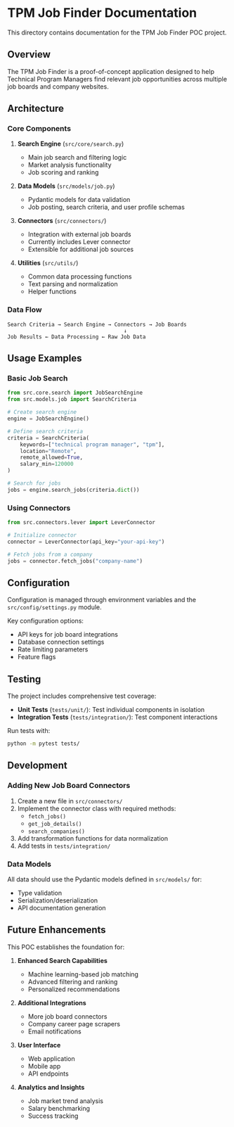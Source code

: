 # TPM Job Finder Documentation

This directory contains documentation for the TPM Job Finder POC project.

## Overview

The TPM Job Finder is a proof-of-concept application designed to help Technical Program Managers find relevant job opportunities across multiple job boards and company websites.

## Architecture

### Core Components

1. **Search Engine** (`src/core/search.py`)
   - Main job search and filtering logic
   - Market analysis functionality
   - Job scoring and ranking

2. **Data Models** (`src/models/job.py`)
   - Pydantic models for data validation
   - Job posting, search criteria, and user profile schemas

3. **Connectors** (`src/connectors/`)
   - Integration with external job boards
   - Currently includes Lever connector
   - Extensible for additional job sources

4. **Utilities** (`src/utils/`)
   - Common data processing functions
   - Text parsing and normalization
   - Helper functions

### Data Flow

```
Search Criteria → Search Engine → Connectors → Job Boards
                                     ↓
Job Results ← Data Processing ← Raw Job Data
```

## Usage Examples

### Basic Job Search

```python
from src.core.search import JobSearchEngine
from src.models.job import SearchCriteria

# Create search engine
engine = JobSearchEngine()

# Define search criteria
criteria = SearchCriteria(
    keywords=["technical program manager", "tpm"],
    location="Remote",
    remote_allowed=True,
    salary_min=120000
)

# Search for jobs
jobs = engine.search_jobs(criteria.dict())
```

### Using Connectors

```python
from src.connectors.lever import LeverConnector

# Initialize connector
connector = LeverConnector(api_key="your-api-key")

# Fetch jobs from a company
jobs = connector.fetch_jobs("company-name")
```

## Configuration

Configuration is managed through environment variables and the `src/config/settings.py` module.

Key configuration options:
- API keys for job board integrations
- Database connection settings
- Rate limiting parameters
- Feature flags

## Testing

The project includes comprehensive test coverage:

- **Unit Tests** (`tests/unit/`): Test individual components in isolation
- **Integration Tests** (`tests/integration/`): Test component interactions

Run tests with:
```bash
python -m pytest tests/
```

## Development

### Adding New Job Board Connectors

1. Create a new file in `src/connectors/`
2. Implement the connector class with required methods:
   - `fetch_jobs()`
   - `get_job_details()`
   - `search_companies()`
3. Add transformation functions for data normalization
4. Add tests in `tests/integration/`

### Data Models

All data should use the Pydantic models defined in `src/models/` for:
- Type validation
- Serialization/deserialization
- API documentation generation

## Future Enhancements

This POC establishes the foundation for:

1. **Enhanced Search Capabilities**
   - Machine learning-based job matching
   - Advanced filtering and ranking
   - Personalized recommendations

2. **Additional Integrations**
   - More job board connectors
   - Company career page scrapers
   - Email notifications

3. **User Interface**
   - Web application
   - Mobile app
   - API endpoints

4. **Analytics and Insights**
   - Job market trend analysis
   - Salary benchmarking
   - Success tracking